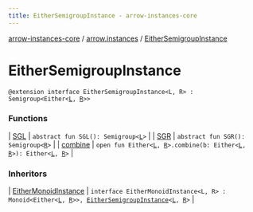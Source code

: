 ```yaml
---
title: EitherSemigroupInstance - arrow-instances-core
---
```


[arrow-instances-core](../../index.html) / [arrow.instances](../index.html) / [EitherSemigroupInstance](./index.html)

# EitherSemigroupInstance

`@extension interface EitherSemigroupInstance<L, R> : Semigroup<Either<`[`L`](index.html#L)`, `[`R`](index.html#R)`>>`

### Functions

| [SGL](-s-g-l.html) | `abstract fun SGL(): Semigroup<`[`L`](index.html#L)`>` |
| [SGR](-s-g-r.html) | `abstract fun SGR(): Semigroup<`[`R`](index.html#R)`>` |
| [combine](combine.html) | `open fun Either<`[`L`](index.html#L)`, `[`R`](index.html#R)`>.combine(b: Either<`[`L`](index.html#L)`, `[`R`](index.html#R)`>): Either<`[`L`](index.html#L)`, `[`R`](index.html#R)`>` |

### Inheritors

| [EitherMonoidInstance](../-either-monoid-instance/index.html) | `interface EitherMonoidInstance<L, R> : Monoid<Either<`[`L`](../-either-monoid-instance/index.html#L)`, `[`R`](../-either-monoid-instance/index.html#R)`>>, `[`EitherSemigroupInstance`](./index.html)`<`[`L`](../-either-monoid-instance/index.html#L)`, `[`R`](../-either-monoid-instance/index.html#R)`>` |

